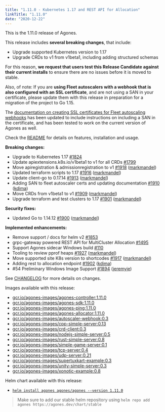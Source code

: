 ```yaml
---
title: "1.11.0 - Kubernetes 1.17 and REST API for Allocation"
linkTitle: "1.11.0"
date: "2020-12-22"
---
```


This is the 1.11.0 release of Agones.

This release includes **several breaking changes**, that include:

* Upgrade supported Kubernetes version to 1.17
* Upgrade CRDs to v1 from v1beta1, including adding structured schemas

For this reason, **we request that users test this Release Candidate against their current installs** to ensure
there are no issues before it is moved to stable.

Also, of note: If you are **using Fleet autoscalers with a webhook that is also configured with an SSL certificate**,
and are not using a SAN in your certificate, please update them with this release in preparation for a migration of the
project to Go 1.15.

The [documentation on creating SSL certificates for Fleet autoscaling webhooks](https://agones.dev/site/docs/getting-started/create-webhook-fleetautoscaler/#chapter-2-configuring-https-fleetautoscaler-webhook-with-ca-bundle)
has been updated to include instructions on including a SAN in the certificate, and has been tested to work on the
current version of Agones as well.

Check the <a href="https://github.com/googleforgames/agones/tree/release-1.11.0" data-proofer-ignore>README</a> for details on features, installation and usage.

**Breaking changes:**

- Upgrade to Kubernetes 1.17 [\#1824](https://github.com/googleforgames/agones/issues/1824)
- Update apiextensions.k8s.io/v1beta1 to v1 for all CRDs [\#1799](https://github.com/googleforgames/agones/issues/1799)
- Move apiregistration & admissionregistration to v1 [\#1918](https://github.com/googleforgames/agones/pull/1918) ([markmandel](https://github.com/markmandel))
- Updated terraform scripts to 1.17 [\#1916](https://github.com/googleforgames/agones/pull/1916) ([markmandel](https://github.com/markmandel))
- Update client-go to 0.17.14 [\#1913](https://github.com/googleforgames/agones/pull/1913) ([markmandel](https://github.com/markmandel))
- Adding SAN to fleet autoscaler certs and updating documentation [\#1910](https://github.com/googleforgames/agones/pull/1910) ([kdima](https://github.com/kdima))
- Move CRDs from v1beta1 to v1 [\#1909](https://github.com/googleforgames/agones/pull/1909) ([markmandel](https://github.com/markmandel))
- Upgrade terraform and test clusters to 1.17 [\#1901](https://github.com/googleforgames/agones/pull/1901) ([markmandel](https://github.com/markmandel))

**Security fixes:**

- Updated Go to 1.14.12 [\#1900](https://github.com/googleforgames/agones/pull/1900) ([markmandel](https://github.com/markmandel))

**Implemented enhancements:**

- Remove support / docs for helm v2 [\#1853](https://github.com/googleforgames/agones/issues/1853)
- grpc-gateway powered REST API for MultiCluster Allocation [\#1495](https://github.com/googleforgames/agones/issues/1495)
- Support Agones sidecar Windows build [\#110](https://github.com/googleforgames/agones/issues/110)
- Tooling to review pprof heaps [\#1927](https://github.com/googleforgames/agones/pull/1927) ([markmandel](https://github.com/markmandel))
- Move supported site K8s version to shortcodes [\#1917](https://github.com/googleforgames/agones/pull/1917) ([markmandel](https://github.com/markmandel))
- Adding rest to allocation endpoint [\#1902](https://github.com/googleforgames/agones/pull/1902) ([kdima](https://github.com/kdima))
- \#54 Preliminary Windows Image Support [\#1894](https://github.com/googleforgames/agones/pull/1894) ([jeremyje](https://github.com/jeremyje))

See <a href="https://github.com/googleforgames/agones/blob/release-1.11.0/CHANGELOG.md" data-proofer-ignore>CHANGELOG</a> for more details on changes.

Images available with this release:

- [gcr.io/agones-images/agones-controller:1.11.0](https://gcr.io/agones-images/agones-controller:1.11.0)
- [gcr.io/agones-images/agones-sdk:1.11.0](https://gcr.io/agones-images/agones-sdk:1.11.0)
- [gcr.io/agones-images/agones-ping:1.11.0](https://gcr.io/agones-images/agones-ping:1.11.0)
- [gcr.io/agones-images/agones-allocator:1.11.0](https://gcr.io/agones-images/agones-allocator:1.11.0)
- [gcr.io/agones-images/autoscaler-webhook:0.3](https://gcr.io/agones-images/autoscaler-webhook:0.3)
- [gcr.io/agones-images/cpp-simple-server:0.13](https://gcr.io/agones-images/cpp-simple-server:0.13)
- [gcr.io/agones-images/crd-client:0.3](https://gcr.io/agones-images/crd-client:0.3)
- [gcr.io/agones-images/nodejs-simple-server:0.5](https://gcr.io/agones-images/nodejs-simple-server:0.5)
- [gcr.io/agones-images/rust-simple-server:0.8](https://gcr.io/agones-images/rust-simple-server:0.8)
- [gcr.io/agones-images/simple-game-server:0.1](https://gcr.io/agones-images/simple-game-server:0.1)
- [gcr.io/agones-images/tcp-server:0.4](https://gcr.io/agones-images/tcp-server:0.4)
- [gcr.io/agones-images/udp-server:0.21](https://gcr.io/agones-images/udp-server:0.21)
- [gcr.io/agones-images/supertuxkart-example:0.3](https://gcr.io/agones-images/supertuxkart-example:0.3)
- [gcr.io/agones-images/unity-simple-server:0.3](https://gcr.io/agones-images/unity-simple-server:0.3)
- [gcr.io/agones-images/xonotic-example:0.8](https://gcr.io/agones-images/xonotic-example:0.8)


Helm chart available with this release:

- <a href="https://agones.dev/chart/stable/agones-1.11.0.tgz" data-proofer-ignore>
  <code>helm install agones agones/agones --version 1.11.0</code></a>

> Make sure to add our stable helm repository using `helm repo add agones https://agones.dev/chart/stable`
